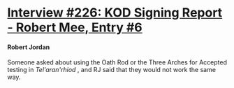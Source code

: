 # [Interview #226: KOD Signing Report - Robert Mee, Entry #6](https://www.theoryland.com/intvmain.php?i=226#6)

#### Robert Jordan

Someone asked about using the Oath Rod or the Three Arches for Accepted testing in
*Tel'aran'rhiod*
, and RJ said that they would not work the same way.

